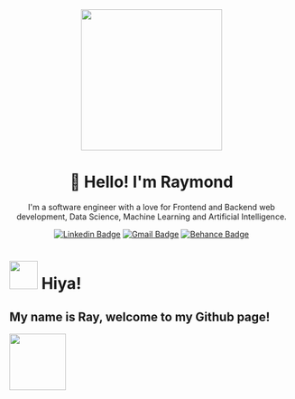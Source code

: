 <div align="center">
  <img src="https://media.giphy.com/media/bcKmIWkUMCjVm/giphy.gif" height="250"/>
  <h1>👋 Hello! I'm Raymond</h1>
  <p>
I'm a software engineer with a love for Frontend and Backend web development, Data Science, Machine Learning and Artificial Intelligence.  
</p>
<div align="center">
  
  [![Linkedin Badge](https://img.shields.io/badge/-syrashid-blue?style=flat-square&logo=Linkedin&logoColor=white&link=https://www.linkedin.com/in/raymond-nimalan/)](https://www.linkedin.com/in/raymond-nimalan/)
  [![Gmail Badge](https://img.shields.io/badge/-sy@mangotree.dev-c14438?style=flat-square&logo=Gmail&logoColor=white&link=mailto:raymondnimalan@gmail.com)](mailto:raymondnimalan@gmail.com)
  [![Behance Badge](https://img.shields.io/badge/-syrashid-blue?style=flat-square&label&logo=Behance&link=https://www.behance.net/syrashid)](https://www.behance.net/syrashid)
</div>
  
</div>


# <img src="https://media.giphy.com/media/bcKmIWkUMCjVm/giphy.gif" height="50"/>   Hiya!
## My name is Ray, welcome to my Github page!







<!--
**RaymondNimalan/RaymondNimalan** is a ✨ _special_ ✨ repository because its `README.md` (this file) appears on your GitHub profile.

Here are some ideas to get you started:

- 🔭 I’m currently working on ...
- 🌱 I’m currently learning ...
- 👯 I’m looking to collaborate on ...
- 🤔 I’m looking for help with ...
- 💬 Ask me about ...
- 📫 How to reach me: ...
- 😄 Pronouns: ...
- ⚡ Fun fact: ...
-->

<div id="header" align="left">
  <img src="https://media.giphy.com/media/xThuWu82QD3pj4wvEQ/giphy.gif" width="100"/>
</div>
